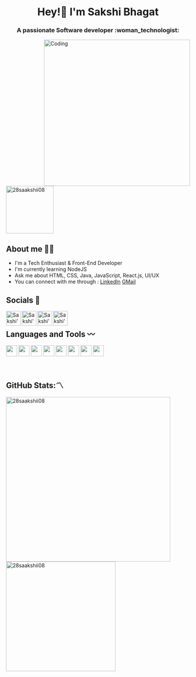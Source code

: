 <h1 align="center"> Hey!👋 I'm Sakshi Bhagat </h1>
<h3 align="center">  A passionate Software developer :woman_technologist: </h3>
<img align="right" alt="Coding" width="400" src= "https://user-images.githubusercontent.com/74038190/271839927-f5d2d866-d25c-4873-8d82-425d2c62fc2e.gif" />

<p align="left"> <img width="130" src="https://komarev.com/ghpvc/?username=28saakshii08&label=Profile%20views&color=0e75b6&style=flat" alt="28saakshii08"/> </p>

## About me :raising_hand_woman:
- I'm a Tech Enthusiast & Front-End Developer
- I'm currently learning NodeJS
- Ask me about HTML, CSS, Java, JavaScript, React.js, UI/UX
- You can connect with me through : [LinkedIn](https://www.linkedin.com/in/sakshi-bhagat-644866218/) [GMail](https://mail.google.com/mail/u/0/?ogbl&hl=en#inbox/FMfcgzGwHVNJpBDlQLnXnJFZTXJWhmhQ?compose=new)


##  Socials :link:

<a href="https://www.linkedin.com/in/sakshi-bhagat-644866218/">
  <img align="left" alt="Sakshi's Linkdein" width="40px" src="https://cdn.jsdelivr.net/npm/simple-icons@v3/icons/linkedin.svg" />
</a>
<a href="https://twitter.com/saakshiiibhagat">
  <img align="left" alt="Sakshi's twitter" width="40px" src="https://cdn.jsdelivr.net/npm/simple-icons@v3/icons/twitter.svg" />
</a>
<a href="https://leetcode.com/bhagatsakshi/">
  <img align="left" alt="Sakshi's leetcode" width="40px" src="https://cdn.jsdelivr.net/npm/simple-icons@v3/icons/leetcode.svg" />
</a>
<a href="https://www.hackerrank.com/profile/sakshibhagat889">
  <img align="left" alt="Sakshi's hackerank" width="40px" src="https://cdn.jsdelivr.net/npm/simple-icons@v3/icons/hackerrank.svg" />
</a>


<br>


## Languages and Tools :wavy_dash:  

<p>
  <img width="30" src="https://user-images.githubusercontent.com/25181517/192158954-f88b5814-d510-4564-b285-dff7d6400dad.png">
  <img  width="30" src="https://user-images.githubusercontent.com/25181517/183898674-75a4a1b1-f960-4ea9-abcb-637170a00a75.png">
  <img width="30" src="https://user-images.githubusercontent.com/25181517/183898054-b3d693d4-dafb-4808-a509-bab54cf5de34.png">
  <img width="30"src="https://user-images.githubusercontent.com/25181517/117447155-6a868a00-af3d-11eb-9cfe-245df15c9f3f.png">
  <img width="30" src="https://user-images.githubusercontent.com/25181517/117201156-9a724800-adec-11eb-9a9d-3cd0f67da4bc.png">
  <img width="30" src="https://user-images.githubusercontent.com/25181517/183897015-94a058a6-b86e-4e42-a37f-bf92061753e5.png">
  <img width="30" src="https://user-images.githubusercontent.com/25181517/183568594-85e280a7-0d7e-4d1a-9028-c8c2209e073c.png">
  <img width="30" src="https://user-images.githubusercontent.com/25181517/190887571-ddd87d6e-77f8-41e7-b755-9b6d68e4fab7.png">
  </p>

  <br>
  
 ##  GitHub Stats::part_alternation_mark:

<p><img align="left" width="450" src="https://github-readme-streak-stats.herokuapp.com/?user=28saakshii08&theme=highcontrast&hide_border=false" alt="28saakshii08" /></p>
<p><img align="left" width="300" src="https://github-readme-stats.vercel.app/api/top-langs/?username=28saakshii08&theme=highcontrast" alt="28saakshii08"/></p>
  

  

  












 














